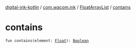 [digital-ink-kotlin](../../index.md) / [com.wacom.ink](../index.md) / [FloatArrayList](index.md) / [contains](./contains.md)

# contains

`fun contains(element: `[`Float`](https://kotlinlang.org/api/latest/jvm/stdlib/kotlin/-float/index.html)`): `[`Boolean`](https://kotlinlang.org/api/latest/jvm/stdlib/kotlin/-boolean/index.html)